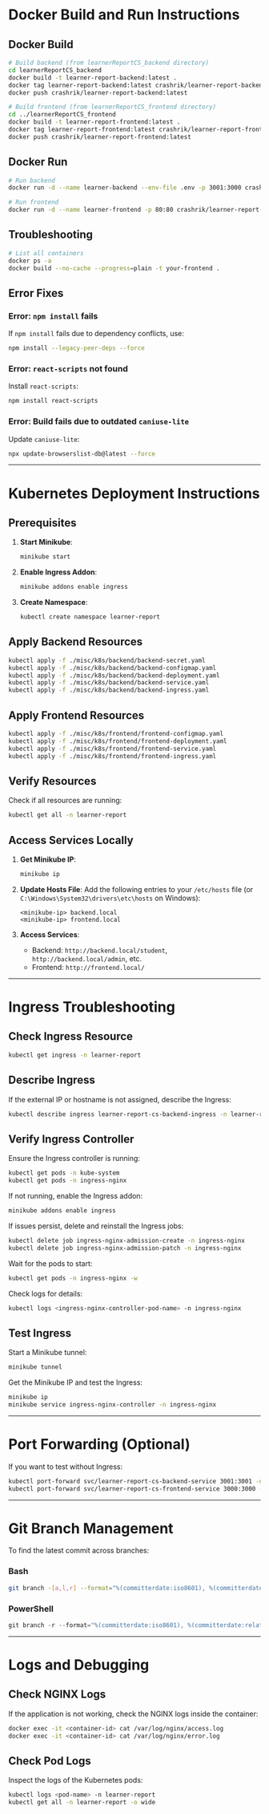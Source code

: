 # Docker Build and Run Instructions

## Docker Build
```sh
# Build backend (from learnerReportCS_backend directory)
cd learnerReportCS_backend
docker build -t learner-report-backend:latest .
docker tag learner-report-backend:latest crashrik/learner-report-backend:latest
docker push crashrik/learner-report-backend:latest

# Build frontend (from learnerReportCS_frontend directory)
cd ../learnerReportCS_frontend
docker build -t learner-report-frontend:latest .
docker tag learner-report-frontend:latest crashrik/learner-report-frontend:latest
docker push crashrik/learner-report-frontend:latest
```

## Docker Run
```sh
# Run backend
docker run -d --name learner-backend --env-file .env -p 3001:3000 crashrik/learner-report-backend:latest

# Run frontend
docker run -d --name learner-frontend -p 80:80 crashrik/learner-report-frontend:latest
```

## Troubleshooting
```sh
# List all containers
docker ps -a
docker build --no-cache --progress=plain -t your-frontend .
```

## Error Fixes
### Error: `npm install` fails
If `npm install` fails due to dependency conflicts, use:
```sh
npm install --legacy-peer-deps --force
```

### Error: `react-scripts` not found
Install `react-scripts`:
```sh
npm install react-scripts
```

### Error: Build fails due to outdated `caniuse-lite`
Update `caniuse-lite`:
```sh
npx update-browserslist-db@latest --force
```

---

# Kubernetes Deployment Instructions

## Prerequisites
1. **Start Minikube**:
   ```sh
   minikube start
   ```

2. **Enable Ingress Addon**:
   ```sh
   minikube addons enable ingress
   ```

3. **Create Namespace**:
   ```sh
   kubectl create namespace learner-report
   ```

## Apply Backend Resources
```sh
kubectl apply -f ./misc/k8s/backend/backend-secret.yaml
kubectl apply -f ./misc/k8s/backend/backend-configmap.yaml
kubectl apply -f ./misc/k8s/backend/backend-deployment.yaml
kubectl apply -f ./misc/k8s/backend/backend-service.yaml
kubectl apply -f ./misc/k8s/backend/backend-ingress.yaml
```

## Apply Frontend Resources
```sh
kubectl apply -f ./misc/k8s/frontend/frontend-configmap.yaml
kubectl apply -f ./misc/k8s/frontend/frontend-deployment.yaml
kubectl apply -f ./misc/k8s/frontend/frontend-service.yaml
kubectl apply -f ./misc/k8s/frontend/frontend-ingress.yaml
```

## Verify Resources
Check if all resources are running:
```sh
kubectl get all -n learner-report
```

## Access Services Locally
1. **Get Minikube IP**:
   ```sh
   minikube ip
   ```

2. **Update Hosts File**:
   Add the following entries to your `/etc/hosts` file (or `C:\Windows\System32\drivers\etc\hosts` on Windows):
   ```
   <minikube-ip> backend.local
   <minikube-ip> frontend.local
   ```

3. **Access Services**:
   - Backend: `http://backend.local/student`, `http://backend.local/admin`, etc.
   - Frontend: `http://frontend.local/`

---

# Ingress Troubleshooting

## Check Ingress Resource
```sh
kubectl get ingress -n learner-report
```

## Describe Ingress
If the external IP or hostname is not assigned, describe the Ingress:
```sh
kubectl describe ingress learner-report-cs-backend-ingress -n learner-report
```

## Verify Ingress Controller
Ensure the Ingress controller is running:
```sh
kubectl get pods -n kube-system
kubectl get pods -n ingress-nginx
```
If not running, enable the Ingress addon:
```sh
minikube addons enable ingress
```

If issues persist, delete and reinstall the Ingress jobs:
```sh
kubectl delete job ingress-nginx-admission-create -n ingress-nginx
kubectl delete job ingress-nginx-admission-patch -n ingress-nginx
```
Wait for the pods to start:
```sh
kubectl get pods -n ingress-nginx -w
```
Check logs for details:
```sh
kubectl logs <ingress-nginx-controller-pod-name> -n ingress-nginx
```

## Test Ingress
Start a Minikube tunnel:
```sh
minikube tunnel
```
Get the Minikube IP and test the Ingress:
```sh
minikube ip
minikube service ingress-nginx-controller -n ingress-nginx
```

---

# Port Forwarding (Optional)
If you want to test without Ingress:
```sh
kubectl port-forward svc/learner-report-cs-backend-service 3001:3001 -n learner-report
kubectl port-forward svc/learner-report-cs-frontend-service 3000:3000 -n learner-report
```

---

# Git Branch Management
To find the latest commit across branches:

### Bash
```sh
git branch -[a,l,r] --format="%(committerdate:iso8601), %(committerdate:relative) - %(refname:short)" | grep -v [H]EAD | sort -r
```

### PowerShell
```ps1
git branch -r --format="%(committerdate:iso8601), %(committerdate:relative) - %(refname:short)" | Select-String -NotMatch 'HEAD' | Sort-Object -Descending
```

---

# Logs and Debugging

## Check NGINX Logs
If the application is not working, check the NGINX logs inside the container:
```sh
docker exec -it <container-id> cat /var/log/nginx/access.log
docker exec -it <container-id> cat /var/log/nginx/error.log
```

## Check Pod Logs
Inspect the logs of the Kubernetes pods:
```sh
kubectl logs <pod-name> -n learner-report
kubectl get all -n learner-report -o wide
```

